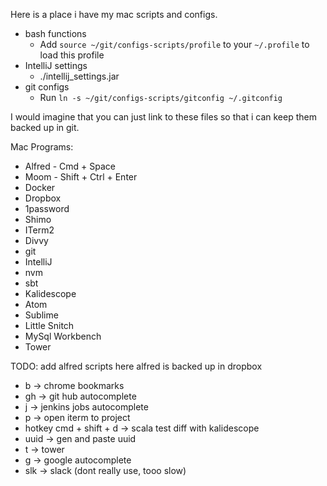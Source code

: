 Here is a place i have my mac scripts and configs.

* bash functions
    - Add `source ~/git/configs-scripts/profile` to your `~/.profile` to load this profile
* IntelliJ settings
    - ./intellij_settings.jar
* git configs
    - Run `ln -s ~/git/configs-scripts/gitconfig ~/.gitconfig` 

I would imagine that you can just link to these files so that i can keep them backed up in git.

Mac Programs:
* Alfred - Cmd + Space
* Moom - Shift + Ctrl + Enter
* Docker
* Dropbox
* 1password
* Shimo
* ITerm2
* Divvy
* git
* IntelliJ
* nvm
* sbt
* Kalidescope
* Atom
* Sublime
* Little Snitch
* MySql Workbench
* Tower

TODO:
add alfred scripts here
alfred is backed up in dropbox

* b -> chrome bookmarks
* gh -> git hub autocomplete
* j -> jenkins jobs autocomplete
* p -> open iterm to project
* hotkey cmd + shift + d -> scala test diff with kalidescope
* uuid -> gen and paste uuid
* t -> tower
* g -> google autocomplete
* slk -> slack (dont really use, tooo slow)
